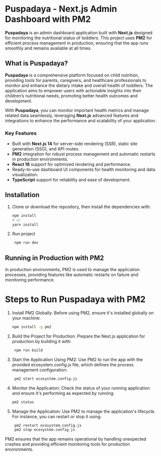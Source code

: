 # Puspadaya - Next.js Admin Dashboard with PM2

**Puspadaya** is an admin dashboard application built with **Next.js** designed for monitoring the nutritional status of toddlers. This project uses **PM2** for efficient process management in production, ensuring that the app runs smoothly and remains available at all times.

## What is Puspadaya?

**Puspadaya** is a comprehensive platform focused on child nutrition, providing tools for parents, caregivers, and healthcare professionals to monitor and enhance the dietary intake and overall health of toddlers. The application aims to empower users with actionable insights into their children’s nutritional needs, promoting better health outcomes and development.

With **Puspadaya**, you can monitor important health metrics and manage related data seamlessly, leveraging **Next.js** advanced features and integrations to enhance the performance and scalability of your application.

### Key Features
- Built with **Next.js 14** for server-side rendering (SSR), static site generation (SSG), and API routes.
- **PM2** integration for robust process management and automatic restarts in production environments.
- **React 18** support for optimized rendering and performance.
- Ready-to-use dashboard UI components for health monitoring and data visualization.
- **TypeScript** support for reliability and ease of development.

## Installation

1. Clone or download the repository, then install the dependencies with:

   ```bash
   npm install
   # or
   yarn install

2. Run project

   ```bash
    npm run dev

## Running in Production with PM2
In production environments, PM2 is used to manage the application processes, providing features like automatic restarts on failure and monitoring performance.

# Steps to Run Puspadaya with PM2
1. Install PM2 Globally: Before using PM2, ensure it's installed globally on your machine:

   ```bash
   npm install -g pm2

2. Build the Project for Production: Prepare the Next.js application for production by building it with:

   ```bash
    npm run build

3. Start the Application Using PM2: Use PM2 to run the app with the provided ecosystem.config.js file, which defines the process management configuration:

   ```bash
    pm2 start ecosystem.config.js

4. Monitor the Application: Check the status of your running application and ensure it's performing as expected by running:

   ```bash
   pm2 status

5. Manage the Application: Use PM2 to manage the application's lifecycle. For instance, you can restart or stop it using:

   ```bash
    pm2 restart ecosystem.config.js
    pm2 stop ecosystem.config.js

PM2 ensures that the app remains operational by handling unexpected crashes and providing efficient monitoring tools for production environments.
